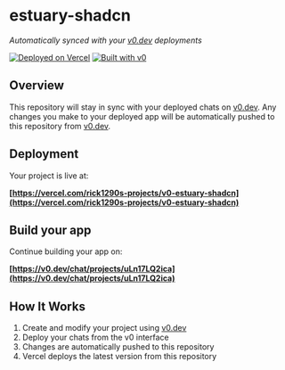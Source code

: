 # estuary-shadcn

*Automatically synced with your [v0.dev](https://v0.dev) deployments*

[![Deployed on Vercel](https://img.shields.io/badge/Deployed%20on-Vercel-black?style=for-the-badge&logo=vercel)](https://vercel.com/rick1290s-projects/v0-estuary-shadcn)
[![Built with v0](https://img.shields.io/badge/Built%20with-v0.dev-black?style=for-the-badge)](https://v0.dev/chat/projects/uLn17LQ2ica)

## Overview

This repository will stay in sync with your deployed chats on [v0.dev](https://v0.dev).
Any changes you make to your deployed app will be automatically pushed to this repository from [v0.dev](https://v0.dev).

## Deployment

Your project is live at:

**[https://vercel.com/rick1290s-projects/v0-estuary-shadcn](https://vercel.com/rick1290s-projects/v0-estuary-shadcn)**

## Build your app

Continue building your app on:

**[https://v0.dev/chat/projects/uLn17LQ2ica](https://v0.dev/chat/projects/uLn17LQ2ica)**

## How It Works

1. Create and modify your project using [v0.dev](https://v0.dev)
2. Deploy your chats from the v0 interface
3. Changes are automatically pushed to this repository
4. Vercel deploys the latest version from this repository
